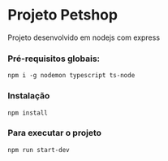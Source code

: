 # Projeto Petshop 
Projeto desenvolvido em nodejs com express 

### Pré-requisitos globais:
`npm i -g nodemon typescript ts-node`


### Instalação
`npm install`

### Para executar o projeto
`npm run start-dev`

